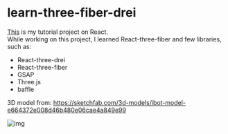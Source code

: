 # learn-three-fiber-drei    

[This](https://learn-three-fiber-drei.vercel.app) is my tutorial project on React.    
While working on this project, I learned React-three-fiber and few libraries, such as:    
* React-three-drei
* React-three-fiber
* GSAP
* Three.js
* baffle    
    
3D model from: https://sketchfab.com/3d-models/ibot-model-e664372e008d46b480e06cae4a849e99    

![img](https://user-images.githubusercontent.com/120216296/222378841-9d275782-0ba6-4c54-aa12-62070b588ac5.png)
